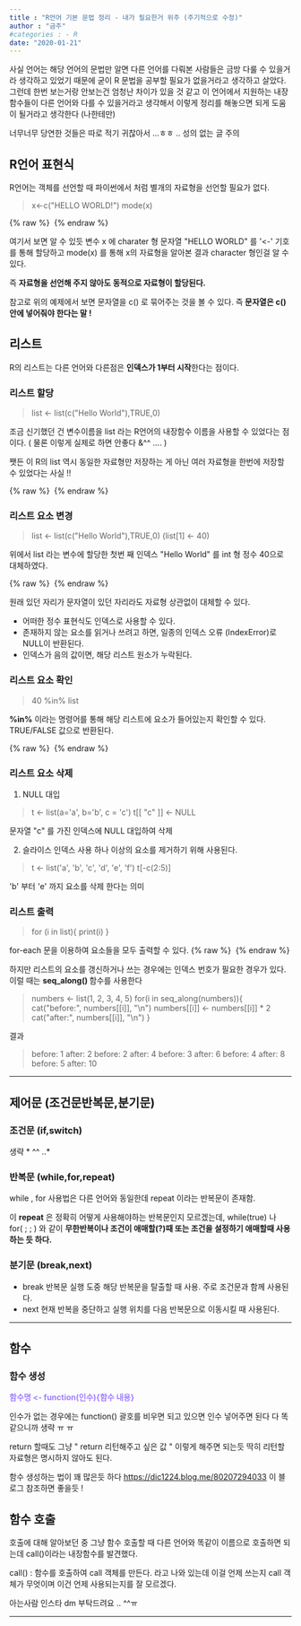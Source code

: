 ```yaml
---
title : "R언어 기본 문법 정리 - 내가 필요한거 위주 (주기적으로 수정)"
author : "금주"
#categories : - R
date: "2020-01-21"
---
```


사실 언어는 해당 언어의 문법만 알면 다른 언어를 다뤄본 사람들은 금방 다룰 수 있을거라 생각하고 있었기 때문에 굳이 R 문법을 공부할 필요가 없을거라고 생각하고 살았다.
그런데 한번 보는거랑 안보는건 엄청난 차이가 있을 것 같고 이 언어에서 지원하는 내장 함수들이 다른 언어와 다를 수 있을거라고 생각해서 이렇게 정리를 해놓으면 되게 도움이 될거라고 생각한다 (나한테만)

너무너무 당연한 것들은 따로 적기 귀찮아서 ...ㅎㅎ .. 성의 없는 글 주의


## R언어 표현식
R언어는 객체를 선언할 때 파이썬에서 처럼 별개의 자료형을 선언할 필요가 없다.

> x<-c("HELLO WORLD!")
mode(x)

{% raw %} <img src="https://bcloved.github.io/assets/images/20200121R_G/1.PNG" alt=""> {% endraw %}

여기서 보면 알 수 있듯 변수 x 에 charater 형 문자열 "HELLO WORLD" 를 '<-' 기호를 통해 할당하고
mode(x) 를 통해 x의 자료형을 알아본 결과 character 형인걸 알 수 있다.

즉 <b> 자료형을 선언해 주지 않아도 동적으로 자료형이 할당된다. </b>

참고로 위의 예제에서 보면 문자열을 c() 로 묶어주는 것을 볼 수 있다. 즉<b> 문자열은 c() 안에 넣어줘야 한다는 말 !</b>

## 리스트
R의 리스트는 다른 언어와 다른점은 <b>인덱스가 1부터 시작</b>한다는 점이다.
### 리스트 할당
  > list <- list(c("Hello World"),TRUE,0)

 조금 신기했던 건 변수이름을 list 라는 R언어의 내장함수 이름을 사용할 수 있었다는 점이다.
( 물론 이렇게 실제로 하면 안좋다 &^^ .... )

쨋든 이 R의 list 역시 동일한 자료형만 저장하는 게 아닌 여러 자료형을 한번에 저장할 수 있었다는 사실 !!

 {% raw %} <img src="https://bcloved.github.io/assets/images/20200121R_G/2.PNG" alt=""> {% endraw %}

### 리스트 요소 변경

> list <- list(c("Hello World"),TRUE,0)
(list[1] <- 40)

위에서 list 라는 변수에 할당한 첫번 째 인덱스 "Hello World" 를 int 형 정수 40으로 대체하였다.

 {% raw %} <img src="https://bcloved.github.io/assets/images/20200121R_G/3.PNG" alt=""> {% endraw %}

 원래 있던 자리가 문자열이 있던 자리라도 자료형 상관없이 대체할 수 있다.

* 어떠한 정수 표현식도 인덱스로 사용할 수 있다.
* 존재하지 않는 요소를 읽거나 쓰려고 하면, 일종의 인덱스 오류 (IndexError)로 NULL이 반환된다.
* 인덱스가 음의 값이면, 해당 리스트 원소가 누락된다.

### 리스트 요소 확인

> 40 %in% list

<b>%in%</b> 이라는 명령어를 통해 해당 리스트에 요소가 들어있는지 확인할 수 있다. TRUE/FALSE 값으로 반환된다.

 {% raw %} <img src="https://bcloved.github.io/assets/images/20200121R_G/4.PNG" alt=""> {% endraw %}

### 리스트 요소 삭제

1. NULL 대입

>t <- list(a='a', b='b', c = 'c')
t[[ "c" ]] <- NULL

문자열 "c" 를 가진 인덱스에  NULL 대입하여 삭제


2. 슬라이스 인덱스 사용
하나 이상의 요소를 제거하기 위해 사용된다.

> t <- list('a', 'b', 'c', 'd', 'e', 'f')
t[-c(2:5)]

'b' 부터 'e' 까지 요소를 삭제 한다는 의미

### 리스트 출력

> for (i in list){  print(i)  }

for-each 문을 이용하여 요소들을 모두 출력할 수 있다.
 {% raw %} <img src="https://bcloved.github.io/assets/images/20200121R_G/5.PNG" alt=""> {% endraw %}

하지만 리스트의 요소를 갱신하거나 쓰는 경우에는 인덱스 번호가 필요한 경우가 있다.
이럴 때는 <b> seq_along() </b> 함수를 사용한다

>numbers <- list(1, 2, 3, 4, 5)
for(i in seq_along(numbers)){
  cat("before:", numbers[[i]], "\n")
  numbers[[i]] <- numbers[[i]] * 2
  cat("after:", numbers[[i]], "\n")
}

결과

>before: 1
after: 2
before: 2
after: 4
before: 3
after: 6
before: 4
after: 8
before: 5
after: 10

---

## 제어문 (조건문반복문,분기문)

### 조건문 (if,switch)

생략 * ^^ ..*


### 반복문 (while,for,repeat)

while , for 사용법은 다른 언어와 동일한데
repeat 이라는 반복문이 존재함.

이 <b>repeat</b> 은 정확히 어떻게 사용해야하는 반복문인지 모르겠는데,
while(true) 나 for( ; ; ) 와 같이 <b>무한반복이나 조건이 애매할(?)때 또는 조건을 설정하기 애매할때 사용하는 듯 하다.</b>


### 분기문 (break,next)

* break
반복문 실행 도중 해당 반복문을 탈출할 때 사용. 주로 조건문과 함께 사용된다.
* next
현재 반복을 중단하고 실행 위치를 다음 반복문으로 이동시킬 때 사용된다.

--------


## 함수


### 함수 생성

 <b><span style="color:rgb(159, 125, 255)"> 함수명 <- function(인수){함수 내용} </span></b>

인수가 없는 경우에는 function() 괄호를 비우면  되고 있으면 인수 넣어주면 된다
다 똑같으니까 생략 ㅠ ㅠ

return 할때도 그냥 " return 리턴해주고 싶은 값 " 이렇게 해주면 되는듯 딱히 리턴할 자료형은 명시하지 않아도 된다.

함수 생성하는 법이 꽤 많은듯 하다 https://dic1224.blog.me/80207294033 이 블로그  참조하면  좋을듯 !

## 함수 호출

호출에 대해 알아보던 중 그냥 함수 호출할 때 다른 언어와 똑같이  이름으로 호출하면 되는데
call()이라는 내장함수를 발견했다.

call() : 함수를 호출하여 call 객체를 만든다.
라고 나와 있는데 이걸 언제 쓰는지 call 객체가 무엇이며 이건 언제 사용되는지를 잘 모르겠다.

아는사람 인스타 dm 부탁드려요 .. ^^ㅠ


-----
